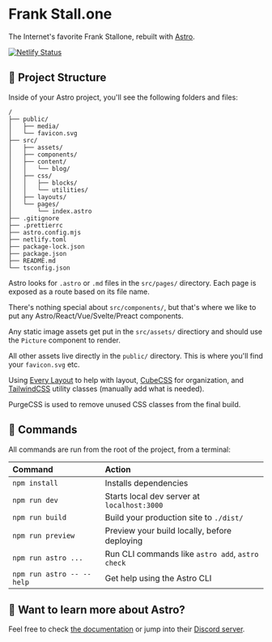 # Frank Stall.one

The Internet's favorite Frank Stallone, rebuilt with [Astro](https://astro.build).

[![Netlify Status](https://api.netlify.com/api/v1/badges/f0053d9c-b59c-4cd1-bcb9-555e8f2cb7c5/deploy-status)](https://app.netlify.com/sites/frankstallone/deploys)

## 🚀 Project Structure

Inside of your Astro project, you'll see the following folders and files:

```
/
├── public/
│   ├── media/
│   └── favicon.svg
├── src/
│   ├── assets/
│   ├── components/
│   ├── content/
│   │   └── blog/
│   ├── css/
│   │   ├── blocks/
│   │   └── utilities/
│   ├── layouts/
│   └── pages/
│       └── index.astro
├── .gitignore
├── .prettierrc
├── astro.config.mjs
├── netlify.toml
├── package-lock.json
├── package.json
├── README.md
└── tsconfig.json
```

Astro looks for `.astro` or `.md` files in the `src/pages/` directory. Each page is exposed as a route based on its file name.

There's nothing special about `src/components/`, but that's where we like to put any Astro/React/Vue/Svelte/Preact components.

Any static image assets get put in the `src/assets/` directiory and should use the `Picture` component to render.

All other assets live directly in the `public/` directory. This is where you'll find your `favicon.svg` etc.

Using [Every Layout](https://every-layout.dev/rudiments/units/#utility-classes) to help with layout, [CubeCSS](https://cube.fyi/) for organization, and [TailwindCSS](https://tailwindcss.com/) utility classes (manually add what is needed).

PurgeCSS is used to remove unused CSS classes from the final build.

## 🧞 Commands

All commands are run from the root of the project, from a terminal:

| Command                   | Action                                           |
| :------------------------ | :----------------------------------------------- |
| `npm install`             | Installs dependencies                            |
| `npm run dev`             | Starts local dev server at `localhost:3000`      |
| `npm run build`           | Build your production site to `./dist/`          |
| `npm run preview`         | Preview your build locally, before deploying     |
| `npm run astro ...`       | Run CLI commands like `astro add`, `astro check` |
| `npm run astro -- --help` | Get help using the Astro CLI                     |

## 👀 Want to learn more about Astro?

Feel free to check [the documentation](https://docs.astro.build) or jump into their [Discord server](https://astro.build/chat).
